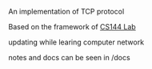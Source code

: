An implementation of TCP protocol

Based on the framework of [CS144 Lab](https://cs144.github.io/)

updating while learing computer network

notes and docs can be seen in /docs